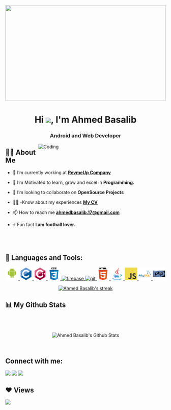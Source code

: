<a href="#"><img width="100%" height="300px" src="https://i.ibb.co/kHVZ0Zg/developer-3461405-1920.png" /></a>

<h1 align="center">Hi <img src="https://raw.githubusercontent.com/MartinHeinz/MartinHeinz/master/wave.gif" width="30px">, I'm Ahmed Basalib</h1>
<h3 align="center">Android and Web Developer</h3>

<img align="right" alt="Coding" width="400" src="https://i.ibb.co/VTjPsGF/Pngtree-illustration-works-as-a-programmer-5980063.png">


## 🙋‍♂️ About Me

- 🔭 I’m currently working at **[RevmeUp Company](https://revmeup.in/)**

- 🌱 I’m Motivated to learn, grow and excel in **Programming.**

- 👯 I’m looking to collaborate on **OpenSource Projects**

- 👨‍💻 -Know about my experiences **[My CV](https://drive.google.com/file/d/1m2Z-UyHXuziOOkCNwaIbbeS8ooAN9uTH/view?usp=sharing)**

- 📫 How to reach me **ahmedbasalib.17@gmail.com**

- ⚡ Fun fact **I am football lover.**


<br/>
<br/>

## 🚀 Languages and Tools:
<p align="center"> <a href="https://developer.android.com" target="_blank"> <img src="https://raw.githubusercontent.com/devicons/devicon/master/icons/android/android-original-wordmark.svg" alt="android" width="40" height="40"/> </a> <a href="https://www.cprogramming.com/" target="_blank"> <img src="https://raw.githubusercontent.com/devicons/devicon/master/icons/c/c-original.svg" alt="c" width="40" height="40"/> </a> <a href="https://www.w3schools.com/cpp/" target="_blank"> <img src="https://raw.githubusercontent.com/devicons/devicon/master/icons/cplusplus/cplusplus-original.svg" alt="cplusplus" width="40" height="40"/> </a> <a href="https://www.w3schools.com/css/" target="_blank"> <img src="https://raw.githubusercontent.com/devicons/devicon/master/icons/css3/css3-original-wordmark.svg" alt="css3" width="40" height="40"/> </a> <a href="https://firebase.google.com/" target="_blank"> <img src="https://www.vectorlogo.zone/logos/firebase/firebase-icon.svg" alt="firebase" width="40" height="40"/> </a> <a href="https://git-scm.com/" target="_blank"> <img src="https://www.vectorlogo.zone/logos/git-scm/git-scm-icon.svg" alt="git" width="40" height="40"/> </a> <a href="https://www.w3.org/html/" target="_blank"> <img src="https://raw.githubusercontent.com/devicons/devicon/master/icons/html5/html5-original-wordmark.svg" alt="html5" width="40" height="40"/> </a> <a href="https://www.java.com" target="_blank"> <img src="https://raw.githubusercontent.com/devicons/devicon/master/icons/java/java-original.svg" alt="java" width="40" height="40"/> </a> <a href="https://developer.mozilla.org/en-US/docs/Web/JavaScript" target="_blank"> <img src="https://raw.githubusercontent.com/devicons/devicon/master/icons/javascript/javascript-original.svg" alt="javascript" width="40" height="40"/> </a> <a href="https://www.mysql.com/" target="_blank"> <img src="https://raw.githubusercontent.com/devicons/devicon/master/icons/mysql/mysql-original-wordmark.svg" alt="mysql" width="40" height="40"/> </a> <a href="https://www.php.net" target="_blank"> <img src="https://raw.githubusercontent.com/devicons/devicon/master/icons/php/php-original.svg" alt="php" width="40" height="40"/> </a> </p>


<p align="center">
    <a href="https://github.com/Ahmed-Basalib10/github-readme-streak-stats">
        <img title="🔥 Get streak stats for your profile at git.io/streak-stats" alt="Ahmed Basalib's streak" src="https://github-readme-streak-stats.herokuapp.com/?user=Ahmed-Basalib10&theme=black-ice&hide_border=true&stroke=0000&background=060A0CD0"/>
    </a>
</p>

## 📊 My Github Stats

  <br/>
  <br/>
  <p align="center"
   <a href="https://github.com/Ahmed-Basalib10/github-readme-stats"><img alt="Ahmed Basalib's Github Stats" src="https://github-readme-stats.vercel.app/api?username=Ahmed-Basalib10&show_icons=true&count_private=true&theme=react&hide_border=true&bg_color=0D1117" /></a>
   </p>
  <br/>
  
## Connect with me:
<p align="left">

<a href = "https://www.linkedin.com/in/ahmed-basalib-4668941a3/"><img src="https://img.icons8.com/fluent/48/000000/linkedin.png"/></a>
<a href = "https://twitter.com/ahmed_basalib"><img src="https://img.icons8.com/fluent/48/000000/twitter.png"/></a>
<a href = "https://ahmedbasalib17.medium.com/"><img src="https://img.icons8.com/fluent/48/000000/instagram-new.png"/></a>

</p>

## ❤ Views
<a href="https://github.com/Meghna-DAS/github-profile-views-counter">
    <img src="https://komarev.com/ghpvc/?username=Ahmed-Basalib10">
</a>

